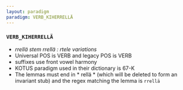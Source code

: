 ```yaml
---
layout: paradigm
paradigm: VERB_KIHERRELLÄ
---
```

### ` VERB_KIHERRELLÄ `

* _rrellä stem rrellä : rtele variations_
* Universal POS is VERB and legacy POS is VERB
* suffixes use front vowel harmony
* KOTUS paradigm used in their dictionary is 67-K
* The lemmas must end in * rellä * (which will be deleted to form an invariant stub) and the regex matching the lemma is ` rrellä `
